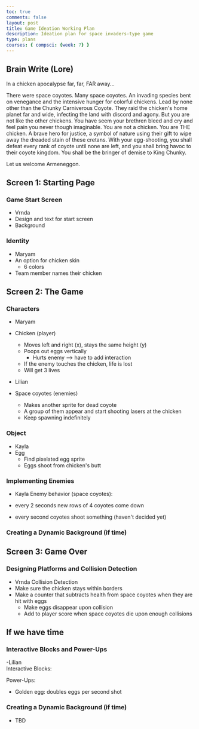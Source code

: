 ```yaml
---
toc: true
comments: false
layout: post
title: Game Ideation Working Plan
description: Ideation plan for space invaders-type game
type: plans
courses: { compsci: {week: 7} }
---
```


## Brain Write (Lore)

In a chicken apocalypse far, far, FAR away...

There were space coyotes. Many space coyotes. An invading species bent on venegance and the intensive hunger for colorful chickens. Lead by none other than the Chunky Carniverous Coyote. They raid the chicken's home planet far and wide, infecting the land with discord and agony. But you are not like the other chickens. You have seem your brethren bleed and cry and feel pain you never though imaginable. You are not a chicken. You are THE chicken. A brave hero for justice, a symbol of nature using their gift to wipe away the dreaded stain of these cretans. With your egg-shooting, you shall defeat every rank of coyote until none are left, and you shall bring havoc to their coyote kingdom. You shall be the bringer of demise to King Chunky.

Let us welcome Armeneggon.

## Screen 1: Starting Page

### Game Start Screen
- Vrnda
- Design and text for start screen
- Background

### Identity
- Maryam
- An option for chicken skin
    - 6 colors
- Team member names their chicken

## Screen 2: The Game

### Characters

- Maryam 
- Chicken (player)
    - Moves left and right (x), stays the same height (y)
    - Poops out eggs vertically
        - Hurts enemy --> have to add interaction
    - If the enemy touches the chicken, life is lost
    - Will get 3 lives

- Lilian 
- Space coyotes (enemies)
    - Makes another sprite for dead coyote
    - A group of them appear and start shooting lasers at the chicken
    - Keep spawning indefinitely

### Object

- Kayla
- Egg
    - Find pixelated egg sprite
    - Eggs shoot from chicken's butt


### Implementing Enemies

- Kayla
Enemy behavior (space coyotes):

- every 2 seconds new rows of 4 coyotes come down 
- every second coyotes shoot something (haven't decided yet)

### Creating a Dynamic Background (if time)

## Screen 3: Game Over

### Designing Platforms and Collision Detection

- Vrnda
Collision Detection
- Make sure the chicken stays within borders
- Make a counter that subtracts health from space coyotes when they are hit with eggs
    - Make eggs disappear upon collision
    - Add to player score when space coyotes die upon enough collisions

## If we have time

### Interactive Blocks and Power-Ups

-Lilian  
Interactive Blocks: 

Power-Ups:
- Golden egg: doubles eggs per second shot

### Creating a Dynamic Background (if time)
- TBD